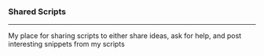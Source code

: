 ### Shared Scripts
---

My place for sharing scripts to either share ideas, ask for help, and post interesting
snippets from my scripts
